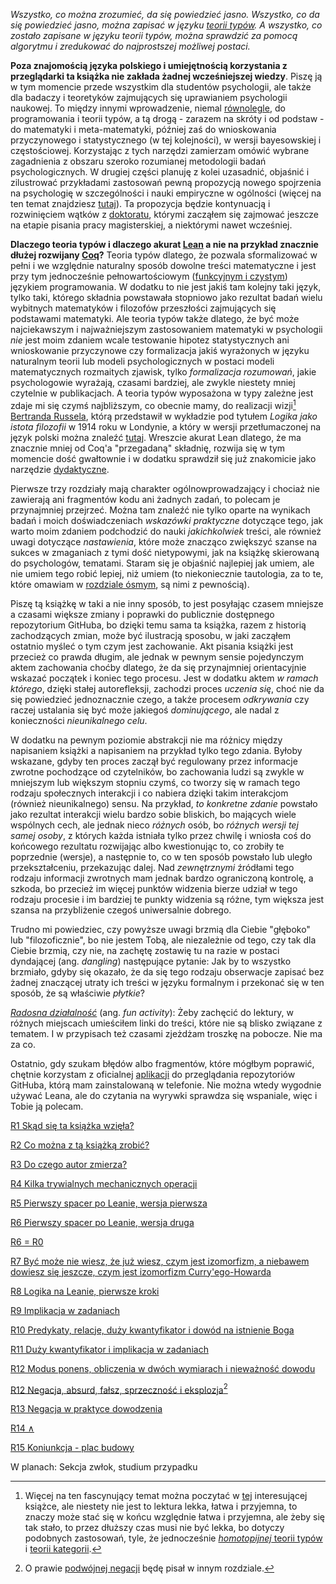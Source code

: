 *Wszystko, co można zrozumieć, da się powiedzieć jasno. Wszystko, co da się powiedzieć jasno, można
zapisać w języku [teorii typów](https://en.wikipedia.org/wiki/Type_theory). A wszystko, co zostało
zapisane w języku teorii typów, można sprawdzić za pomocą algorytmu i zredukować do najprostszej
możliwej postaci.*

**Poza znajomością języka polskiego i umiejętnością korzystania z przeglądarki ta książka nie
zakłada żadnej wcześniejszej wiedzy**. Piszę ją w tym momencie przede wszystkim dla studentów
psychologii, ale także dla badaczy i teoretyków zajmujących się uprawianiem psychologii naukowej. To
między innymi wprowadzenie, niemal
[równolegle](https://en.wikipedia.org/wiki/Everything_Everywhere_All_at_Once), do programowania i
teorii typów, a tą drogą - zarazem na skróty i od podstaw - do matematyki i meta-matematyki, później
zaś do wnioskowania przyczynowego i statystycznego (w tej kolejności), w wersji bayesowskiej i
częstościowej. Korzystając z tych narzędzi zamierzam omówić wybrane zagadnienia z obszaru szeroko
rozumianej metodologii badań psychologicznych. W drugiej części planuję z kolei uzasadnić, objaśnić
i zilustrować przykładami zastosowań pewną propozycją nowego spojrzenia na psychologię w
szczególności i nauki empiryczne w ogólności (więcej na ten temat znajdziesz
[tutaj](./rozdzialy/02_Cel.md)). Ta propozycja będzie kontynuacją i rozwinięciem wątków z
[doktoratu](./rozdzialy/praca_doktorska.pdf), którymi zacząłem się zajmować jeszcze na etapie
pisania pracy magisterskiej, a niektórymi nawet wcześniej.

**Dlaczego teoria typów i dlaczego akurat
[Lean](https://en.wikipedia.org/wiki/Lean_(proof_assistant)) a nie na przykład znacznie dłużej
rozwijany [Coq](https://en.wikipedia.org/wiki/Coq_(software))?** Teoria typów dlatego, że pozwala
sformalizować w pełni i we względnie naturalny sposób dowolne treści matematyczne i jest przy tym
jednocześnie pełnowartościowym ([funkcyjnym i
czystym](https://pl.wikipedia.org/wiki/Programowanie_funkcyjne)) językiem programowania. W dodatku
to nie jest jakiś tam kolejny taki język, tylko taki, którego składnia powstawała stopniowo jako
rezultat badań wielu wybitnych matematyków i filozofów przeszłości zajmujących się podstawami
matematyki. Ale teoria typów także dlatego, że być może najciekawszym i najważniejszym zastosowaniem
matematyki w psychologii *nie* jest moim zdaniem wcale testowanie hipotez statystycznych ani
wnioskowanie przyczynowe czy formalizacja jakiś wyrażonych w języku naturalnym teorii lub modeli
psychologicznych w postaci modeli matematycznych rozmaitych zjawisk, tylko *formalizacja rozumowań*,
jakie psychologowie wyrażają, czasami bardziej, ale zwykle niestety mniej czytelnie w
publikacjach. A teoria typów wyposażona w typy zależne jest zdaje mi się czymś najbliższym, co
obecnie mamy, do realizacji wizji[^2] [Bertranda
Russela](https://pl.wikipedia.org/wiki/Bertrand_Russell), którą przedstawił w wykładzie pod tytułem
*Logika jako istota filozofii* w 1914 roku w Londynie, a który w wersji przetłumaczonej na język
polski można znaleźć [tutaj](file:///home/borys/Principia%2015%20Russell%20Logika.pdf). Wreszcie
akurat Lean dlatego, że ma znacznie mniej od Coq'a "przegadaną" składnię, rozwija się w tym momencie
dość gwałtownie i w dodatku sprawdził się już znakomicie jako narzędzie
[dydaktyczne](https://github.com/ImperialCollegeLondon/formalising-mathematics-2024).

Pierwsze trzy rozdziały mają charakter ogólnowprowadzający i chociaż nie zawierają ani fragmentów
kodu ani żadnych zadań, to polecam je przynajmniej przejrzeć. Można tam znaleźć nie tylko oparte na
wynikach badań i moich doświadczeniach *wskazówki praktyczne* dotyczące tego, jak warto moim zdaniem
podchodzić do nauki *jakichkolwiek* treści, ale również uwagi dotyczące *nastawienia*, które może
znacząco zwiększyć szanse na sukces w zmaganiach z tymi dość nietypowymi, jak na książkę skierowaną
do psychologów, tematami. Staram się je objaśnić najlepiej jak umiem, ale nie umiem tego robić
lepiej, niż umiem (to niekoniecznie tautologia, za to te, które omawiam w [rozdziale
ósmym](./rozdzialy/Logika_w_Leanie_pierwsze_kroki.md), są nimi z pewnością).

Piszę tą książkę w taki a nie inny sposób, to jest posyłając czasem mniejsze a czasami większe
zmiany i poprawki do publicznie dostępnego repozytorium GitHuba, bo dzięki temu sama ta książka,
razem z historią zachodzących zmian, może być ilustracją sposobu, w jaki zacząłem ostatnio myśleć o
tym czym jest zachowanie. Akt pisania książki jest przecież co prawda długim, ale jednak w pewnym
sensie pojedynczym aktem zachowania choćby dlatego, że da się przynajmniej orientacyjnie wskazać
początek i koniec tego procesu. Jest w dodatku aktem *w ramach którego*, dzięki stałej
autorefleksji, zachodzi proces *uczenia się*, choć nie da się powiedzieć jednoznacznie czego, a
także procesem *odkrywania* czy raczej ustalania się być może jakiegoś *dominującego*, ale nadal z
konieczności *nieunikalnego celu*.

W dodatku na pewnym poziomie abstrakcji nie ma różnicy między napisaniem książki a napisaniem na
przykład tylko tego zdania. Byłoby wskazane, gdyby ten proces zaczął być regulowany przez informacje
zwrotne pochodzące od czytelników, bo zachowania ludzi są zwykle w mniejszym lub większym stopniu
czymś, co tworzy się w ramach tego rodzaju społecznych interakcji i co nabiera dzięki takim
interakcjom (również nieunikalnego) sensu. Na przykład, *to konkretne zdanie* powstało jako rezultat
interakcji wielu bardzo sobie bliskich, bo mających wiele wspólnych cech, ale jednak nieco *różnych*
osób, bo *różnych wersji tej samej osoby*, z których każda istniała tylko przez chwilę i wniosła coś
do końcowego rezultatu rozwijając albo kwestionując to, co zrobiły te poprzednie (wersje), a
następnie to, co w ten sposób powstało lub uległo przekształceniu, przekazując dalej. Nad
*zewnętrznymi* źródłami tego rodzaju informacji zwrotnych mam jednak bardzo ograniczoną kontrolę, a
szkoda, bo przecież im więcej punktów widzenia bierze udział w tego rodzaju procesie i im bardziej
te punkty widzenia są różne, tym większa jest szansa na przybliżenie czegoś uniwersalnie
dobrego.

Trudno mi powiedziec, czy powyższe uwagi brzmią dla Ciebie "głęboko" lub "filozoficznie", bo nie
jestem Tobą, ale niezależnie od tego, czy tak dla Ciebie brzmią, czy nie, na zachętę zostawię tu na
razie w postaci dyndającej (ang. *dangling*) następujące pytanie: Jak by to wszystko brzmiało, gdyby
się okazało, że da się tego rodzaju obserwacje zapisać bez żadnej znaczącej utraty ich treści w
języku formalnym i przekonać się w ten sposób, że są właściwie *płytkie*?

[*Radosna działalność*](https://www.youtube.com/watch?v=AZzcE04ssoQ) (ang. *fun activity*): Żeby
zachęcić do lektury, w różnych miejscach umieściłem linki do treści, które nie są blisko związane z
tematem. I w przypisach też czasami zjeżdżam troszkę na pobocze. Nie ma za co.

Ostatnio, gdy szukam błędów albo fragmentów, które mógłbym poprawić, chętnie korzystam z oficialnej
[aplikacji](https://play.google.com/store/apps/details?id=com.github.android&hl=en) do przeglądania
repozytoriów GitHuba, którą mam zainstalowaną w telefonie. Nie można wtedy wygodnie używać Leana,
ale do czytania na wyrywki sprawdza się wspaniale, więc i Tobie ją polecam.

[R1 Skąd się ta książka wzięła?](./rozdzialy/00_Wprowadzenie.md)

[R2 Co można z tą książką zrobić?](./rozdzialy/01_Jak_sie_uczyc.md)

[R3 Do czego autor zmierza?](./rozdzialy/02_Cel.md)

[R4 Kilka trywialnych mechanicznych operacji](./rozdzialy/Pierwszy_spacerek.md)

[R5 Pierwszy spacer po Leanie, wersja pierwsza](./rozdzialy/Spacerek_po_Leanie_1.md)

[R6 Pierwszy spacer po Leanie, wersja druga](./rozdzialy/Spacerek_po_Leanie_2.md)

[R6 = R0](./rozdzialy/Ewaluacja.md)

[R7 Być może nie wiesz, że już wiesz, czym jest izomorfizm, a niebawem dowiesz się jeszcze, czym
jest izomorfizm Curry'ego-Howarda](./rozdzialy/Izomorfizm_Curryego_Howarda.md)

[R8 Logika na Leanie, pierwsze kroki](./rozdzialy/Logika_w_Leanie_pierwsze_kroki.md)

[R9 Implikacja w zadaniach](./rozdzialy/Implikacja_w_zadaniach.md)

[R10 Predykaty, relacje, duży kwantyfikator i dowód na istnienie
Boga](./rozdzialy/Predykaty_dowod_Anzelma.md)

[R11 Duży kwantyfikator i implikacja w
zadaniach](./rozdzialy/Duzy_kwantyfikator_i_implikacja_w_zadaniach.md)

[R12 Modus ponens, obliczenia w dwóch wymiarach i nieważność
dowodu](./rozdzialy/Modus_Ponens_Niewaznosc_Dowodu.md)

[R12 Negacja, absurd, fałsz, sprzeczność i eksplozja](./rozdzialy/Negacja.md)[^1]

[R13 Negacja w praktyce dowodzenia](./rozdzialy/Negacja_w_praktyce.md)

[R14 ∧](./rozdzialy/Koniunkcja.md)

[R15 Koniunkcja - plac budowy](./rozdzialy/Koniunkcja_work_in_progress.md)

W planach: Sekcja zwłok, studium przypadku

[^1]: O prawie [podwójnej negacji](https://kawaly.tja.pl/dowcip,profesor-filologii-polskiej-na) będę pisał w innym rozdziale.

[^2]: Więcej na ten fascynujący temat można poczytać w
    [tej](https://global.oup.com/academic/product/modal-homotopy-type-theory-9780198853404?cc=it&lang=en&)
    interesującej książce, ale niestety nie jest to lektura lekka, łatwa i przyjemna, to znaczy może
    stać się w końcu względnie łatwa i przyjemna, ale żeby się tak stało, to przez dłuższy czas musi
    nie być lekka, bo dotyczy podobnych zastosowań, tyle, że jednocześnie [*homotopijnej* teorii
    typów](https://homotopytypetheory.org/book/) i [teorii
    kategorii](https://pl.wikipedia.org/wiki/Teoria_kategorii).
